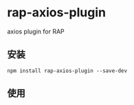 # rap-axios-plugin
axios plugin for RAP

## 安装

`npm install rap-axios-plugin --save-dev`

## 使用
```js

```